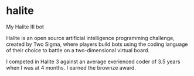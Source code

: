 # halite
My Halite III bot

Halite is an open source artificial intelligence programming challenge, created by Two Sigma, 
where players build bots using the coding language of their choice to battle on a two-dimensional virtual board.

I competed in Halite 3 against an average exerienced coder of 3.5 years when I was at 4 months.
I earned the brownze award.




